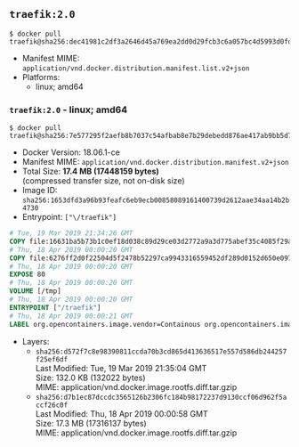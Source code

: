 ## `traefik:2.0`

```console
$ docker pull traefik@sha256:dec41981c2df3a2646d45a769ea2dd0d29fcb3c6a057bc4d5993d0fd4c8e8966
```

-	Manifest MIME: `application/vnd.docker.distribution.manifest.list.v2+json`
-	Platforms:
	-	linux; amd64

### `traefik:2.0` - linux; amd64

```console
$ docker pull traefik@sha256:7e577295f2aefb8b7037c54afbab8e7b29debedd876ae417ab9bb5d704a937df
```

-	Docker Version: 18.06.1-ce
-	Manifest MIME: `application/vnd.docker.distribution.manifest.v2+json`
-	Total Size: **17.4 MB (17448159 bytes)**  
	(compressed transfer size, not on-disk size)
-	Image ID: `sha256:1653dfd3a96b93feafc6eb9ecb00858089161400739d2612aae34aa14b2b4730`
-	Entrypoint: `["\/traefik"]`

```dockerfile
# Tue, 19 Mar 2019 21:34:26 GMT
COPY file:16631ba5b73b1c0ef18d038c89d29ce03d2772a9a3d775abef35c4085f29a3bf in /etc/ssl/certs/ 
# Thu, 18 Apr 2019 00:00:20 GMT
COPY file:6276ff2d0f22504d5f2478b52297ca9943316559452df289d0152d650e097a4b in / 
# Thu, 18 Apr 2019 00:00:20 GMT
EXPOSE 80
# Thu, 18 Apr 2019 00:00:20 GMT
VOLUME [/tmp]
# Thu, 18 Apr 2019 00:00:20 GMT
ENTRYPOINT ["/traefik"]
# Thu, 18 Apr 2019 00:00:21 GMT
LABEL org.opencontainers.image.vendor=Containous org.opencontainers.image.url=https://traefik.io org.opencontainers.image.title=Traefik org.opencontainers.image.description=A modern reverse-proxy org.opencontainers.image.version=v2.0.0-alpha4 org.opencontainers.image.documentation=https://docs.traefik.io
```

-	Layers:
	-	`sha256:d572f7c8e98390811ccda70b3cd865d413636517e557d586db244257f25ef6df`  
		Last Modified: Tue, 19 Mar 2019 21:35:04 GMT  
		Size: 132.0 KB (132022 bytes)  
		MIME: application/vnd.docker.image.rootfs.diff.tar.gzip
	-	`sha256:d7b1ec87dccdc3565126b2306fc184b98172237d9130ccf06d962f5accf26c0f`  
		Last Modified: Thu, 18 Apr 2019 00:00:58 GMT  
		Size: 17.3 MB (17316137 bytes)  
		MIME: application/vnd.docker.image.rootfs.diff.tar.gzip
